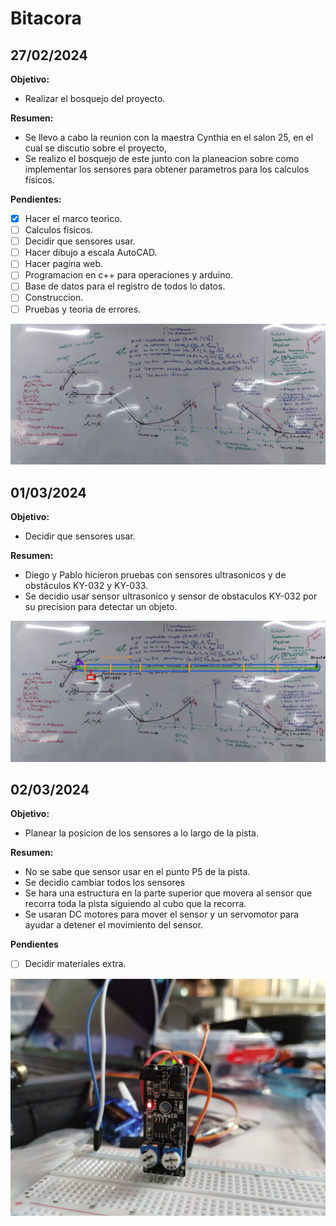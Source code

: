 # Bitacora

## 27/02/2024
**Objetivo:** 

- Realizar el bosquejo del proyecto.

**Resumen:**

- Se llevo a cabo la reunion con la maestra Cynthia en el salon 25, en el cual se discutio sobre el proyecto, 
- Se realizo el bosquejo de este junto con la planeacion sobre como implementar los sensores para obtener parametros para los calculos físicos.

**Pendientes:** 

- [x] Hacer el marco teorico.
- [ ] Calculos físicos.
- [ ] Decidir que sensores usar.
- [ ] Hacer dibujo a escala AutoCAD.
- [ ] Hacer pagina web.
- [ ] Programacion en c++ para operaciones y arduino.
- [ ] Base de datos para el registro de todos lo datos.
- [ ] Construccion.
- [ ] Pruebas y teoria de errores.

![](img/Pizarron.png)

## 01/03/2024

**Objetivo:**

- Decidir que sensores usar.

**Resumen:**

- Diego y Pablo hicieron pruebas con sensores ultrasonicos y de obstáculos KY-032 y KY-033.
- Se decidio usar sensor ultrasonico y sensor de obstaculos KY-032 por su precision para detectar un objeto.

![](img/Pizarron_Sensores.png)


## 02/03/2024

**Objetivo:**

- Planear la posicion de los sensores a lo largo de la pista.

**Resumen:**

- No se sabe que sensor usar en el punto P5 de la pista.
- Se decidio cambiar todos los sensores
- Se hara una estructura en la parte superior que movera al sensor que recorra toda la pista siguiendo al cubo que la recorra.
- Se usaran DC motores para mover el sensor y un servomotor para ayudar a detener el movimiento del sensor.

**Pendientes**
- [ ] Decidir materiales extra.

![](img/KY-032.jpeg)